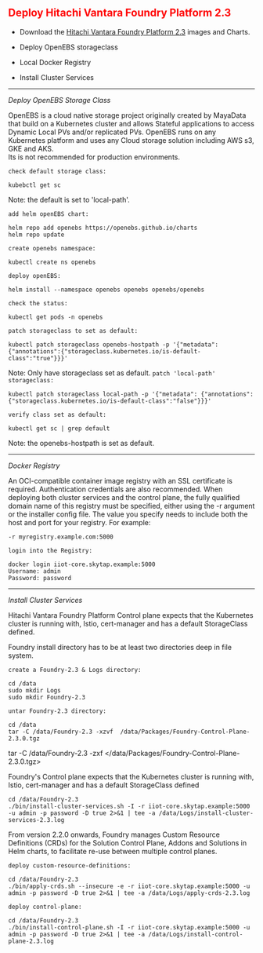 ## <font color='red'>Deploy Hitachi Vantara Foundry Platform 2.3</font>

* Download the [Hitachi Vantara Foundry Platform 2.3](https://repo.wal.eng.hitachivantara.com/ui/native/foundry-generic-release/2.3.0) images and Charts.  


* Deploy OpenEBS storageclass
* Local Docker Registry
* Install Cluster Services




---


<em>Deploy OpenEBS Storage Class</em>

OpenEBS is a cloud native storage project originally created by MayaData that build on a Kubernetes cluster and allows Stateful applications to access Dynamic Local PVs and/or replicated PVs. OpenEBS runs on any Kubernetes platform and uses any Cloud storage solution including AWS s3, GKE and AKS.  
Its is not recommended for production environments.

``check default storage class:``
```
kubebctl get sc
```
Note: the default is set to 'local-path'.

``add helm openEBS chart:``
```
helm repo add openebs https://openebs.github.io/charts
helm repo update
```
``create openebs namespace:``
```
kubectl create ns openebs
```
``deploy openEBS:``
```
helm install --namespace openebs openebs openebs/openebs
```
``check the status:``
```
kubectl get pods -n openebs
```
``patch storageclass to set as default:``
```
kubectl patch storageclass openebs-hostpath -p '{"metadata": {"annotations":{"storageclass.kubernetes.io/is-default-class":"true"}}}'
```
Note: Only have storageclass set as default.
``patch 'local-path' storageclass:``
```
kubectl patch storageclass local-path -p '{"metadata": {"annotations":{"storageclass.kubernetes.io/is-default-class":"false"}}}'
```
``verify class set as default:``
```
kubectl get sc | grep default
```
Note: the openebs-hostpath is set as default.

---

<em>Docker Registry</em>

An OCI-compatible container image registry with an SSL certificate is required. Authentication credentials are also recommended.
When deploying both cluster services and the control plane, the fully qualified domain name of this registry must be specified, either using the -r argument or the installer config file. The value you specify needs to include both the host and port for your registry. For example:

``-r myregistry.example.com:5000``

``login into the Registry:``
```
docker login iiot-core.skytap.example:5000
Username: admin
Password: password
```

---

<em>Install Cluster Services</em>

Hitachi Vantara Foundry Platform Control plane expects that the Kubernetes cluster is running with, Istio, cert-manager and has a default StorageClass defined. 

Foundry install directory has to be at least two directories deep in file system.

``create a Foundry-2.3 & Logs directory:``
```
cd /data
sudo mkdir Logs
sudo mkdir Foundry-2.3
```

``untar Foundry-2.3 directory:``
```
cd /data
tar -C /data/Foundry-2.3 -xzvf  /data/Packages/Foundry-Control-Plane-2.3.0.tgz
```

tar -C /data/Foundry-2.3 -zxf &lt;/data/Packages/Foundry-Control-Plane-2.3.0.tgz&gt;

Foundry's Control plane expects that the Kubernetes cluster is running with, Istio, cert-manager and has a default StorageClass defined 

```
cd /data/Foundry-2.3
./bin/install-cluster-services.sh -I -r iiot-core.skytap.example:5000 -u admin -p password -D true 2>&1 | tee -a /data/Logs/install-cluster-services-2.3.log
```

From version 2.2.0 onwards, Foundry manages Custom Resource Definitions (CRDs) for the Solution Control Plane, Addons and Solutions in Helm charts, to facilitate re-use between multiple control planes.

``deploy custom-resource-definitions:``
```
cd /data/Foundry-2.3
./bin/apply-crds.sh --insecure -e -r iiot-core.skytap.example:5000 -u admin -p password -D true 2>&1 | tee -a /data/Logs/apply-crds-2.3.log
```



``deploy control-plane:``
```
cd /data/Foundry-2.3
./bin/install-control-plane.sh -I -r iiot-core.skytap.example:5000 -u admin -p password -D true 2>&1 | tee -a /data/Logs/install-control-plane-2.3.log
```